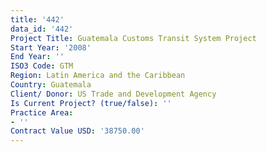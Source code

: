 ```yaml
---
title: '442'
data_id: '442'
Project Title: Guatemala Customs Transit System Project
Start Year: '2008'
End Year: ''
ISO3 Code: GTM
Region: Latin America and the Caribbean
Country: Guatemala
Client/ Donor: US Trade and Development Agency
Is Current Project? (true/false): ''
Practice Area:
- ''
Contract Value USD: '38750.00'
---
```


